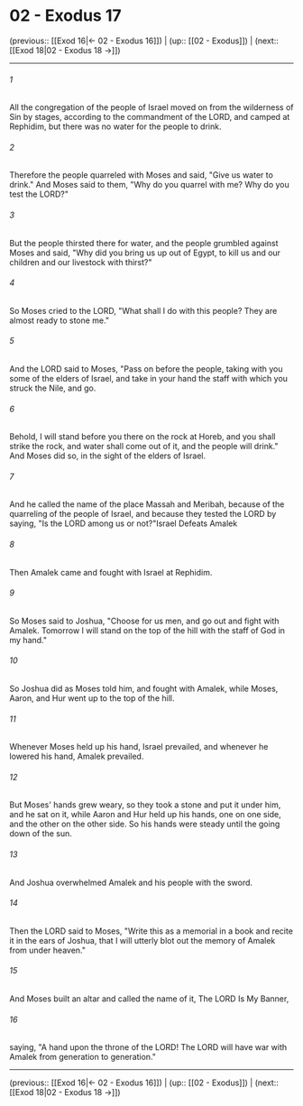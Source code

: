 # 02 - Exodus 17

(previous:: [[Exod 16|← 02 - Exodus 16]]) | (up:: [[02 - Exodus]]) | (next:: [[Exod 18|02 - Exodus 18 →]])

***


###### 1 
All the congregation of the people of Israel moved on from the wilderness of Sin by stages, according to the commandment of the LORD, and camped at Rephidim, but there was no water for the people to drink. 

###### 2 
Therefore the people quarreled with Moses and said, "Give us water to drink." And Moses said to them, "Why do you quarrel with me? Why do you test the LORD?" 

###### 3 
But the people thirsted there for water, and the people grumbled against Moses and said, "Why did you bring us up out of Egypt, to kill us and our children and our livestock with thirst?" 

###### 4 
So Moses cried to the LORD, "What shall I do with this people? They are almost ready to stone me." 

###### 5 
And the LORD said to Moses, "Pass on before the people, taking with you some of the elders of Israel, and take in your hand the staff with which you struck the Nile, and go. 

###### 6 
Behold, I will stand before you there on the rock at Horeb, and you shall strike the rock, and water shall come out of it, and the people will drink." And Moses did so, in the sight of the elders of Israel. 

###### 7 
And he called the name of the place Massah and Meribah, because of the quarreling of the people of Israel, and because they tested the LORD by saying, "Is the LORD among us or not?"Israel Defeats Amalek 

###### 8 
Then Amalek came and fought with Israel at Rephidim. 

###### 9 
So Moses said to Joshua, "Choose for us men, and go out and fight with Amalek. Tomorrow I will stand on the top of the hill with the staff of God in my hand." 

###### 10 
So Joshua did as Moses told him, and fought with Amalek, while Moses, Aaron, and Hur went up to the top of the hill. 

###### 11 
Whenever Moses held up his hand, Israel prevailed, and whenever he lowered his hand, Amalek prevailed. 

###### 12 
But Moses' hands grew weary, so they took a stone and put it under him, and he sat on it, while Aaron and Hur held up his hands, one on one side, and the other on the other side. So his hands were steady until the going down of the sun. 

###### 13 
And Joshua overwhelmed Amalek and his people with the sword. 

###### 14 
Then the LORD said to Moses, "Write this as a memorial in a book and recite it in the ears of Joshua, that I will utterly blot out the memory of Amalek from under heaven." 

###### 15 
And Moses built an altar and called the name of it, The LORD Is My Banner, 

###### 16 
saying, "A hand upon the throne of the LORD! The LORD will have war with Amalek from generation to generation."

***

(previous:: [[Exod 16|← 02 - Exodus 16]]) | (up:: [[02 - Exodus]]) | (next:: [[Exod 18|02 - Exodus 18 →]])
